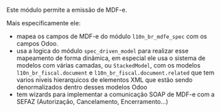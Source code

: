 Este módulo permite a emissão de MDF-e.

Mais especificamente ele:  
- mapea os campos de MDF-e do módulo `l10n_br_mdfe_spec` com os campos
  Odoo.
- usa a logica do módulo `spec_driven_model` para realizar esse
  mapeamento de forma dinâmica, em especial ele usa o sistema de modelos
  com várias camadas, ou `StackedModel`, com os modelos
  `l10n_br_fiscal.document` e `l10n_br_fiscal.document.related` que tem
  varios niveis hierarquicos de elementos XML que estão sendo
  denormalizados dentro desses modelos Odoo 
- tem wizards para implementar a comunicação SOAP de MDF-e com a SEFAZ
  (Autorização, Cancelamento, Encerramento...)
